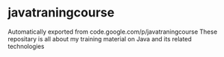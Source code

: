 # javatraningcourse
Automatically exported from code.google.com/p/javatraningcourse
These repositary is all about my training material on Java and its related technologies
